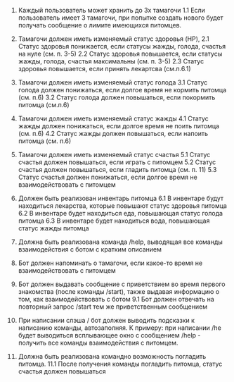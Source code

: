1. Каждый пользователь может хранить до 3х тамагочи
1.1 Если пользователь имеет 3 тамагочи, при попытке создать нового будет получать сообщение о лимите имеющихся питомцев.

2. Тамагочи должен иметь изменяемый статус здоровья (HP), 
2.1 Статус здоровья понижается, если статусы жажды, голода, счастья на нуле (см. п. 3-5)
2.2 Статус здоровья повышается, если статусы жажды, голода, счастья максимальны (см. п. 3-5)
2.3 Статус здоровья повышается, если принять лекартсва (см.п.6.1)

3. Тамагочи должен иметь изменяемый статус голода
3.1 Статус голода должен понижаться, если долгое время не кормить питомца (см. п.6)
3.2 Статус голода должен повышаться, если покормить питомца (см.п.6)

4. Тамагочи должен иметь изменяемый статус жажды
4.1 Статус жажды должен понижаться, если долгое время не поить питомца (см. п.6)
4.2 Статус жажды должен повышаться, если напоить питомца (см. п.6)

5. Тамагочи должен иметь изменяемый статус счастья
5.1 Статус счастья должен повышаться, если играть с питомцем
5.2 Статус счастья должен повышаться, если гладить питомца (см. п. 11)
5.3 Статус счастья должен понижаться, если долгое время не взаимодействовать с питомцем

6. Должен быть реализован инвентарь питомца
6.1 В инвентаре будут находиться лекарства, которые повышают статус здоровья питомца
6.2 В инвентаре будет находиться еда, повышающая статус голода питомца
6.3 В инвентаре будет находиться вода, повышающая статус жажды питомца

7. Должна быть реализована команда /help, выводящая все команды взаимодействия с ботом с кратким описанием
8. Бот должен напоминать о тамагочи, если какое-то время не взаимодействовать с питомцем

9. Бот должен выдавать сообщение с приветствием во время первого знакомства (после команды /start), также выдавая информацию о том, как взаимодействовать с ботом
9.1 Бот должен отвечать на повторный запрос /start тем же приветственным сообщением

10. При написании слэша / бот должен выводить подсказки к написанию команды, автозаполняя. К примеру: при написании /he будет выводиться всплывающее окно с сообщением /help - получить все команды взаимодействия с питомцем.

11. Должна быть реализована командно возможность погладить питомца.
11.1 После получения команды погладить питомца, статус счастья должен повышаться